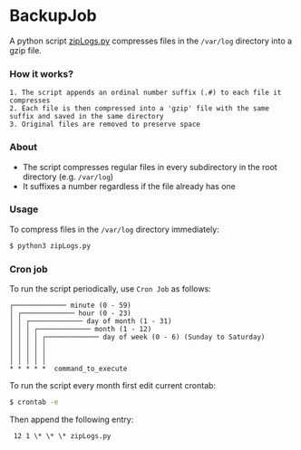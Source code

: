 # BackupJob
A python script [zipLogs.py](https://github.com/MarekPetr/BackupJob/blob/master/zipLogs.py) compresses files in the `/var/log` directory into a gzip file.

### How it works?
    1. The script appends an ordinal number suffix (.#) to each file it compresses
    2. Each file is then compressed into a 'gzip' file with the same suffix and saved in the same directory 
    3. Original files are removed to preserve space

### About
* The script compresses regular files in every subdirectory in the root directory (e.g. `/var/log`)
* It suffixes a number regardless if the file already has one

### Usage
To compress files in the `/var/log` directory immediately:
```sh
$ python3 zipLogs.py
```
### Cron job
To run the script periodically, use `Cron Job` as follows:
```
┌───────────── minute (0 - 59)
│ ┌───────────── hour (0 - 23)
│ │ ┌───────────── day of month (1 - 31)
│ │ │ ┌───────────── month (1 - 12)
│ │ │ │ ┌───────────── day of week (0 - 6) (Sunday to Saturday)
│ │ │ │ │
│ │ │ │ │
│ │ │ │ │
* * * * *  command_to_execute
```


To run the script every month first edit current crontab:
```sh
$ crontab -e
```

Then append the following entry:
```
 12 1 \* \* \* zipLogs.py
```